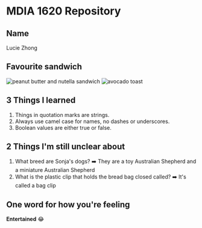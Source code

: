 # MDIA 1620 Repository

Name
----------
Lucie Zhong

Favourite sandwich
----------
![peanut butter and nutella sandwich](https://www.yummytummyaarthi.com/wp-content/uploads/2015/08/1-18.jpg)
![avocado toast](https://www.skinnytaste.com/wp-content/uploads/2015/01/Avocado-Toast-with-Egg-7-500x500.jpg)

3 Things I learned
----------
1. Things in quotation marks are strings.
2. Always use camel case for names, no dashes or underscores.
3. Boolean values are either true or false.

2 Things I'm still unclear about
----------
1. What breed are Sonja's dogs? ➡️ They are a toy Australian Shepherd and a miniature Australian Shepherd
2. What is the plastic clip that holds the bread bag closed called? ➡️ It's called a bag clip

One word for how you're feeling
----------
**Entertained** :joy:
